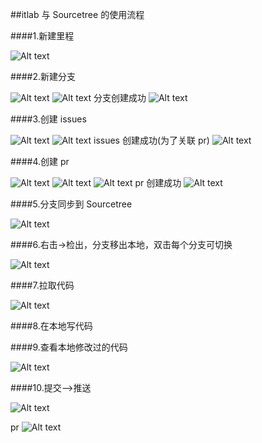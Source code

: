 ##itlab 与 Sourcetree 的使用流程

####1.新建里程

![Alt text](image-19.png)

####2.新建分支

![Alt text](image-20.png)
![Alt text](image-21.png)
分支创建成功
![Alt text](image-22.png)

####3.创建 issues

![Alt text](image-23.png)
![Alt text](image-24.png)
issues 创建成功(为了关联 pr)
![Alt text](image-25.png)

####4.创建 pr

![Alt text](image-26.png)
![Alt text](image-27.png)
![Alt text](image-28.png)
pr 创建成功
![Alt text](image-29.png)

####5.分支同步到 Sourcetree

![Alt text](image-30.png)

####6.右击->检出，分支移出本地，双击每个分支可切换

![Alt text](image-31.png)

####7.拉取代码

![Alt text](image-32.png)

####8.在本地写代码

####9.查看本地修改过的代码

![Alt text](image-33.png)

####10.提交—>推送

![Alt text](image-34.png)

pr
![Alt text](image-35.png)
